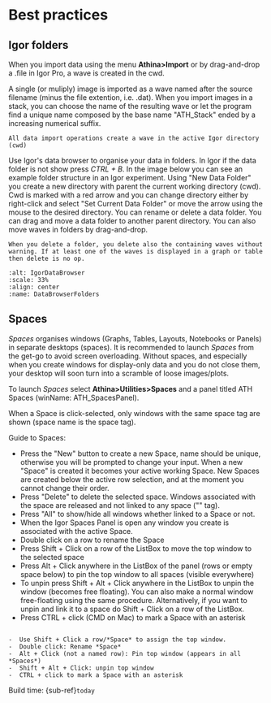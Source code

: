 # Best practices

## Igor folders

When you import data using the menu **Athina>Import** or by drag-and-drop a .file in Igor Pro, a wave is created in the cwd.

A single (or muliply) image is imported as a wave named after the source filename (minus the file extention, i.e. .dat). When you import images in a stack, you can choose the name of the resulting wave or let the program find a unique name composed by the base name "ATH\_Stack" ended by a increasing numerical suffix.

```{note} 
All data import operations create a wave in the active Igor directory (cwd) 
```

Use Igor's data browser to organise your data in folders. In Igor if the data folder is not show press *CTRL + B*. In the image below you can see an example folder structure in an Igor experiment. Using "New Data Folder" you create a new directory with parent the current working directory (cwd). Cwd is marked with a red arrow and you can change directory either by right-click and  select "Set Current Data Folder"  or move the arrow using the mouse to the desired directory. You can rename or delete a data folder. You can drag and move a data folder to another parent directory. You can also move waves in folders by drag-and-drop.

```{Caution} 
When you delete a folder, you delete also the containing waves without warning. If at least one of the waves is displayed in a graph or table then delete is no op.
```

```{image} media/DataBrowserFolders.png
:alt: IgorDataBrowser
:scale: 33%
:align: center
:name: DataBrowserFolders
```

## Spaces

*Spaces* organises windows (Graphs, Tables, Layouts, Notebooks or Panels) in separate desktops (spaces). It is recommended to launch *Spaces* from the get-go to avoid screen overloading. Without spaces, and especially when you create windows for display-only data and you do not close them, your desktop will soon turn into a scramble of loose images/plots.

To launch *Spaces* select **Athina>Utilities>Spaces** and a panel titled ATH Spaces (winName: ATH_SpacesPanel). 

When a Space is click-selected, only windows with the same space tag are shown (space name is the space tag).

Guide to Spaces:

* Press the "New" button to create a new Space, name should be unique, otherwise you will be prompted to change your input. When a new "Space" is created it becomes your active working Space. New Spaces are created below the active row selection, and at the moment you cannot change their order.
* Press "Delete" to delete the selected space. Windows associated with the space are released and not linked to any space ("" tag).
* Press "All" to show/hide all windows whether linked to a Space or not.
* When the Igor Spaces Panel is open any window you create is associated with the active Space.
* Double click on a row to rename the Space
* Press Shift + Click on a row of the ListBox to move the top window to the selected space
* Press Alt + Click anywhere in the ListBox of the panel (rows or empty space below) to pin the top window to all spaces (visible everywhere)
* To unpin press Shift + Alt + Click anywhere in the ListBox to unpin the window (becomes free floating). You can also make a normal window free-floating using the same procedure. Alternatively, if you want to  unpin and link it to a space do Shift + Click on a row of the ListBox.
* Press CTRL + click (CMD on Mac) to mark a Space with an asterisk

```{tip} TL;DR

-  Use Shift + Click a row/*Space* to assign the top window.
-  Double click: Rename *Space*
-  Alt + Click (not a named row): Pin top window (appears in all *Spaces*)
-  Shift + Alt + Click: unpin top window
-  CTRL + click to mark a Space with an asterisk
```

Build time: {sub-ref}`today`
